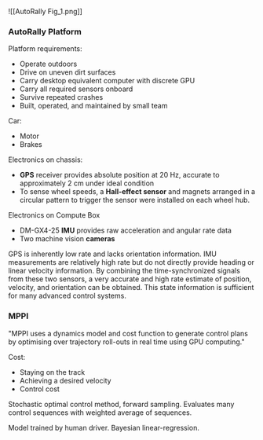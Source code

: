 ![[AutoRally Fig_1.png]]

### AutoRally Platform

Platform requirements:
- Operate outdoors
- Drive on uneven dirt surfaces
- Carry desktop equivalent computer with discrete GPU
- Carry all required sensors onboard
- Survive repeated crashes
- Built, operated, and maintained by small team

Car:
- Motor
- Brakes

Electronics on chassis:
- **GPS** receiver provides absolute position at 20 Hz, accurate to
approximately 2 cm under ideal condition
- To sense wheel speeds, a **Hall-effect sensor** and magnets arranged in a circular pattern to
trigger the sensor were installed on each wheel hub.

Electronics on Compute Box
- DM-GX4-25 **IMU** provides raw acceleration and angular rate data 
- Two machine vision **cameras**

GPS is inherently low rate and lacks orientation information. IMU measurements are
relatively high rate but do not directly provide heading or linear velocity information. By
combining the time-synchronized signals from these two sensors, a very accurate and high rate
estimate of position, velocity, and orientation can be obtained. This state information is sufficient
for many advanced control systems.
### MPPI

"MPPI uses a dynamics model and cost function to generate control plans by optimising over trajectory roll-outs in real time using GPU computing."

Cost:
- Staying on the track
- Achieving a desired velocity
- Control cost

Stochastic optimal control method, forward sampling. Evaluates many control sequences with weighted average of sequences.

Model trained by human driver. Bayesian linear-regression.